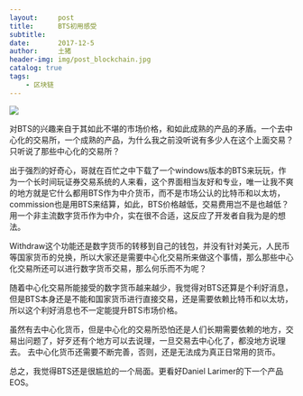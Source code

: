 ```yaml
---
layout:     post
title:      BTS初用感受
subtitle:   
date:       2017-12-5
author:     土猪
header-img: img/post_blockchain.jpg
catalog: true
tags:
    - 区块链
---
```


![](https://steemitimages.com/DQmRody19spQCrgxGBaNAh3CApqMTuAriTK6sfPoQgzaZYi/image.png)

对BTS的兴趣来自于其如此不堪的市场价格，和如此成熟的产品的矛盾。一个去中心化的交易所，一个成熟的产品，为什么我之前没听说有多少人在这个上面交易？只听说了那些中心化的交易所？


出于强烈的好奇心，哥就在百忙之中下载了一个windows版本的BTS来玩玩，作为一个长时间玩证券交易系统的人来看，这个界面相当友好和专业，唯一让我不爽的地方就是它什么都用BTS作为中介货币，而不是市场公认的比特币和以太坊，commission也是用BTS来结算，如此，BTS价格越低，交易费用岂不是也越低？用一个非主流数字货币作为中介，实在很不合适，这反应了开发者自我为是的想法。


Withdraw这个功能还是数字货币的转移到自己的钱包，并没有针对美元，人民币等国家货币的兑换，所以大家还是需要中心化交易所来做这个事情，那么那些中心化交易所还可以进行数字货币交易，那么何乐而不为呢？


随着中心化交易所能接受的数字货币越来越少，我觉得对BTS还算是个利好消息，但是BTS本身还是不能和国家货币进行直接交易，还是需要依赖比特币和以太坊，所以这个利好消息也不一定能提升BTS市场价格。



虽然有去中心化货币，但是中心化的交易所恐怕还是人们长期需要依赖的地方，交易出问题了，好歹还有个地方可以去说理，一旦交易去中心化了，都没地方说理去。 去中心化货币还需要不断完善，否则，还是无法成为真正日常用的货币。


总之，我觉得BTS还是很尴尬的一个局面。更看好Daniel Larimer的下一个产品EOS。